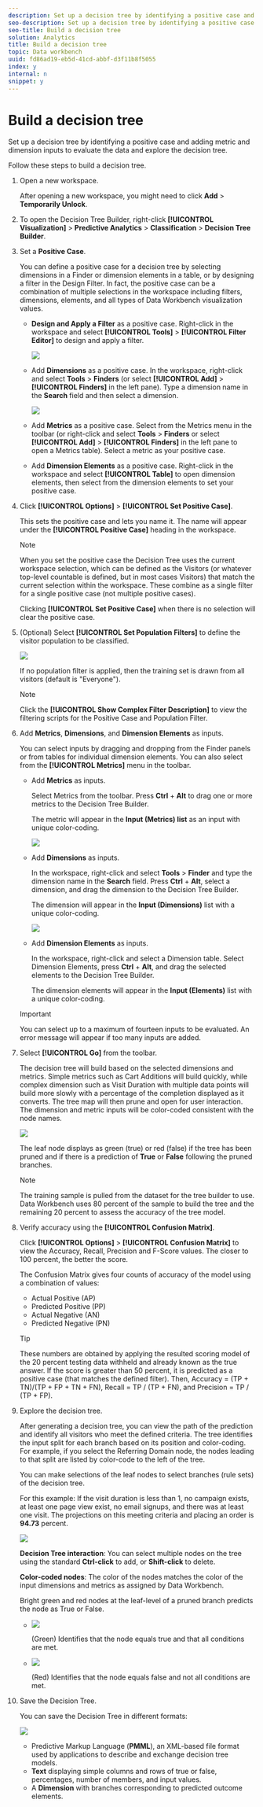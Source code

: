 ```yaml
---
description: Set up a decision tree by identifying a positive case and adding metric and dimension inputs to evaluate the data and explore the decision tree.
seo-description: Set up a decision tree by identifying a positive case and adding metric and dimension inputs to evaluate the data and explore the decision tree.
seo-title: Build a decision tree
solution: Analytics
title: Build a decision tree
topic: Data workbench
uuid: fd86ad19-eb5d-41cd-abbf-d3f11b8f5055
index: y
internal: n
snippet: y
---
```


# Build a decision tree

Set up a decision tree by identifying a positive case and adding metric and dimension inputs to evaluate the data and explore the decision tree.

Follow these steps to build a decision tree.

1. Open a new workspace.

   After opening a new workspace, you might need to click **Add** > **Temporarily Unlock**. 

1. To open the Decision Tree Builder, right-click **[!UICONTROL Visualization]** > **Predictive Analytics** > **Classification** > **Decision Tree Builder**. 
1. Set a **Positive Case**.

   You can define a positive case for a decision tree by selecting dimensions in a Finder or dimension elements in a table, or by designing a filter in the Design Filter. In fact, the positive case can be a combination of multiple selections in the workspace including filters, dimensions, elements, and all types of Data Workbench visualization values.

    * **Design and Apply a Filter** as a positive case. Right-click in the workspace and select **[!UICONTROL Tools]** > **[!UICONTROL Filter Editor]** to design and apply a filter.

      ![](assets/decision_tree_positive_case.png)

    * Add **Dimensions** as a positive case. In the workspace, right-click and select **Tools** > **Finders** (or select **[!UICONTROL Add]** > **[!UICONTROL Finders]** in the left pane). Type a dimension name in the **Search** field and then select a dimension.

      ![](assets/decision_tree_Dims_positive.png)

    * Add **Metrics** as a positive case. Select from the Metrics menu in the toolbar (or right-click and select **Tools** > **Finders** or select **[!UICONTROL Add]** > **[!UICONTROL Finders]** in the left pane to open a Metrics table). Select a metric as your positive case. 
    * Add **Dimension Elements** as a positive case. Right-click in the workspace and select **[!UICONTROL Table]** to open dimension elements, then select from the dimension elements to set your positive case.

1. Click **[!UICONTROL Options]** > **[!UICONTROL Set Positive Case]**.

   This sets the positive case and lets you name it. The name will appear under the **[!UICONTROL Positive Case]** heading in the workspace.

   >[!NOTE]
   >
   >When you set the positive case the Decision Tree uses the current workspace selection, which can be defined as the Visitors (or whatever top-level countable is defined, but in most cases Visitors) that match the current selection within the workspace. These combine as a single filter for a single positive case (not multiple positive cases).

   Clicking **[!UICONTROL Set Positive Case]** when there is no selection will clear the positive case. 

1. (Optional) Select **[!UICONTROL Set Population Filters]** to define the visitor population to be classified.

   ![](assets/decison_tree_pop_filter.png)

   If no population filter is applied, then the training set is drawn from all visitors (default is "Everyone").

   >[!NOTE]
   >
   >Click the **[!UICONTROL Show Complex Filter Description]** to view the filtering scripts for the Positive Case and Population Filter.

1. Add **Metrics**, **Dimensions**, and **Dimension Elements** as inputs.

   You can select inputs by dragging and dropping from the Finder panels or from tables for individual dimension elements. You can also select from the **[!UICONTROL Metrics]** menu in the toolbar.

    * Add **Metrics** as inputs.

      Select Metrics from the toolbar. Press **Ctrl** + **Alt** to drag one or more metrics to the Decision Tree Builder.

      The metric will appear in the **Input (Metrics) list** as an input with unique color-coding.

      ![](assets/decision_tree_add_Metrics_inputs.png)

    * Add **Dimensions** as inputs.

      In the workspace, right-click and select **Tools** > **Finder** and type the dimension name in the **Search** field. Press **Ctrl** + **Alt**, select a dimension, and drag the dimension to the Decision Tree Builder.

      The dimension will appear in the **Input (Dimensions)** list with a unique color-coding.

      ![](assets/decision_tree_add_Dim_inputs.png)

    * Add **Dimension Elements** as inputs.

      In the workspace, right-click and select a Dimension table. Select Dimension Elements, press **Ctrl** + **Alt**, and drag the selected elements to the Decision Tree Builder.

      The dimension elements will appear in the **Input (Elements)** list with a unique color-coding.

   >[!IMPORTANT]
   >
   >You can select up to a maximum of fourteen inputs to be evaluated. An error message will appear if too many inputs are added.

1. Select **[!UICONTROL Go]** from the toolbar.

   The decision tree will build based on the selected dimensions and metrics. Simple metrics such as Cart Additions will build quickly, while complex dimension such as Visit Duration with multiple data points will build more slowly with a percentage of the completion displayed as it converts. The tree map will then prune and open for user interaction. The dimension and metric inputs will be color-coded consistent with the node names.

   ![](assets/decision_tree_builder.png)

   The leaf node displays as green (true) or red (false) if the tree has been pruned and if there is a prediction of **True** or **False** following the pruned branches.

   >[!NOTE]
   >
   >The training sample is pulled from the dataset for the tree builder to use. Data Workbench uses 80 percent of the sample to build the tree and the remaining 20 percent to assess the accuracy of the tree model.

1. Verify accuracy using the **[!UICONTROL Confusion Matrix]**.

   Click **[!UICONTROL Options]** > **[!UICONTROL Confusion Matrix]** to view the Accuracy, Recall, Precision and F-Score values. The closer to 100 percent, the better the score.

   The Confusion Matrix gives four counts of accuracy of the model using a combination of values:

    * Actual Positive (AP) 
    * Predicted Positive (PP) 
    * Actual Negative (AN) 
    * Predicted Negative (PN)

   >[!TIP]
   >
   >These numbers are obtained by applying the resulted scoring model of the 20 percent testing data withheld and already known as the true answer. If the score is greater than 50 percent, it is predicted as a positive case (that matches the defined filter). Then, Accuracy = (TP + TN)/(TP + FP + TN + FN), Recall = TP / (TP + FN), and Precision = TP / (TP + FP).

1. Explore the decision tree.

   After generating a decision tree, you can view the path of the prediction and identify all visitors who meet the defined criteria. The tree identifies the input split for each branch based on its position and color-coding. For example, if you select the Referring Domain node, the nodes leading to that split are listed by color-code to the left of the tree.

   You can make selections of the leaf nodes to select branches (rule sets) of the decision tree.

   For this example: If the visit duration is less than 1, no campaign exists, at least one page view exist, no email signups, and there was at least one visit. The projections on this meeting criteria and placing an order is **94.73** percent.

   ![](assets/decision_tree_explore.png)

   **Decision Tree interaction**: You can select multiple nodes on the tree using the standard **Ctrl-click** to add, or **Shift-click** to delete.

   **Color-coded nodes**: The color of the nodes matches the color of the input dimensions and metrics as assigned by Data Workbench.

   Bright green and red nodes at the leaf-level of a pruned branch predicts the node as True or False.

    * ![](assets/decision_tree_node_true.png)    
    
      (Green) Identifies that the node equals true and that all conditions are met. 
    * ![](assets/decision_tree_node_false.png)    
    
      (Red) Identifies that the node equals false and not all conditions are met.

1. Save the Decision Tree.

   You can save the Decision Tree in different formats: 

   ![](assets/decison_tree_save.png)

    * Predictive Markup Language (**PMML**), an XML-based file format used by applications to describe and exchange decision tree models. 
    * **Text** displaying simple columns and rows of true or false, percentages, number of members, and input values. 
    * A **Dimension** with branches corresponding to predicted outcome elements.

